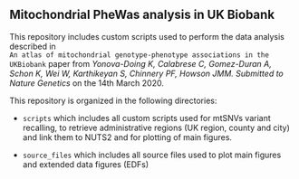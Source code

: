 ## Mitochondrial PheWas analysis in UK Biobank

This repository includes custom scripts used to perform the data analysis described in    
`An atlas of mitochondrial genotype-phenotype associations in the UKBiobank` paper from *Yonova-Doing K, Calabrese C, Gomez-Duran A, Schon K, Wei W, Karthikeyan S, Chinnery PF, Howson JMM. Submitted to Nature Genetics* on the 14th March 2020.

This repository is organized in the following directories:

- `scripts` which includes all custom scripts used for mtSNVs variant recalling, to retrieve administrative regions (UK region, county and city) and link them to NUTS2 and for plotting of main figures.

- `source_files` which includes all source files used to plot main figures and extended data figures (EDFs)

